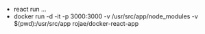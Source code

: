 - react run ...
- docker run -d -it -p 3000:3000 -v /usr/src/app/node_modules -v $(pwd):/usr/src/app rojae/docker-react-app